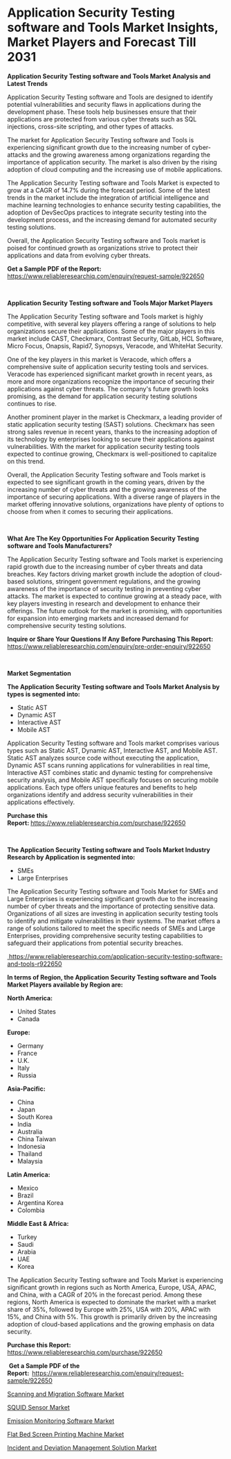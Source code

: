 <p><h1>Application Security Testing software and Tools Market Insights, Market Players and Forecast Till 2031</h1></p><p><strong>Application Security Testing software and Tools Market Analysis and Latest Trends</strong></p>
<p><p>Application Security Testing software and Tools are designed to identify potential vulnerabilities and security flaws in applications during the development phase. These tools help businesses ensure that their applications are protected from various cyber threats such as SQL injections, cross-site scripting, and other types of attacks.</p><p>The market for Application Security Testing software and Tools is experiencing significant growth due to the increasing number of cyber-attacks and the growing awareness among organizations regarding the importance of application security. The market is also driven by the rising adoption of cloud computing and the increasing use of mobile applications.</p><p>The Application Security Testing software and Tools Market is expected to grow at a CAGR of 14.7% during the forecast period. Some of the latest trends in the market include the integration of artificial intelligence and machine learning technologies to enhance security testing capabilities, the adoption of DevSecOps practices to integrate security testing into the development process, and the increasing demand for automated security testing solutions.</p><p>Overall, the Application Security Testing software and Tools market is poised for continued growth as organizations strive to protect their applications and data from evolving cyber threats.</p></p>
<p><strong>Get a Sample PDF of the Report:&nbsp;</strong> <a href="https://www.reliableresearchiq.com/enquiry/request-sample/922650">https://www.reliableresearchiq.com/enquiry/request-sample/922650</a></p>
<p>&nbsp;</p>
<p><strong>Application Security Testing software and Tools Major Market Players</strong></p>
<p><p>The Application Security Testing software and Tools market is highly competitive, with several key players offering a range of solutions to help organizations secure their applications. Some of the major players in this market include CAST, Checkmarx, Contrast Security, GitLab, HCL Software, Micro Focus, Onapsis, Rapid7, Synopsys, Veracode, and WhiteHat Security.</p><p>One of the key players in this market is Veracode, which offers a comprehensive suite of application security testing tools and services. Veracode has experienced significant market growth in recent years, as more and more organizations recognize the importance of securing their applications against cyber threats. The company's future growth looks promising, as the demand for application security testing solutions continues to rise.</p><p>Another prominent player in the market is Checkmarx, a leading provider of static application security testing (SAST) solutions. Checkmarx has seen strong sales revenue in recent years, thanks to the increasing adoption of its technology by enterprises looking to secure their applications against vulnerabilities. With the market for application security testing tools expected to continue growing, Checkmarx is well-positioned to capitalize on this trend.</p><p>Overall, the Application Security Testing software and Tools market is expected to see significant growth in the coming years, driven by the increasing number of cyber threats and the growing awareness of the importance of securing applications. With a diverse range of players in the market offering innovative solutions, organizations have plenty of options to choose from when it comes to securing their applications.</p></p>
<p>&nbsp;</p>
<p><strong>What Are The Key Opportunities For Application Security Testing software and Tools Manufacturers?</strong></p>
<p><p>The Application Security Testing software and Tools market is experiencing rapid growth due to the increasing number of cyber threats and data breaches. Key factors driving market growth include the adoption of cloud-based solutions, stringent government regulations, and the growing awareness of the importance of security testing in preventing cyber attacks. The market is expected to continue growing at a steady pace, with key players investing in research and development to enhance their offerings. The future outlook for the market is promising, with opportunities for expansion into emerging markets and increased demand for comprehensive security testing solutions.</p></p>
<p><strong>Inquire or Share Your Questions If Any Before Purchasing This Report:</strong> <a href="https://www.reliableresearchiq.com/enquiry/pre-order-enquiry/922650">https://www.reliableresearchiq.com/enquiry/pre-order-enquiry/922650</a></p>
<p>&nbsp;</p>
<p><strong>Market Segmentation</strong></p>
<p><strong>The Application Security Testing software and Tools Market Analysis by types is segmented into:</strong></p>
<p><ul><li>Static AST</li><li>Dynamic AST</li><li>Interactive AST</li><li>Mobile AST</li></ul></p>
<p><p>Application Security Testing software and Tools market comprises various types such as Static AST, Dynamic AST, Interactive AST, and Mobile AST. Static AST analyzes source code without executing the application, Dynamic AST scans running applications for vulnerabilities in real time, Interactive AST combines static and dynamic testing for comprehensive security analysis, and Mobile AST specifically focuses on securing mobile applications. Each type offers unique features and benefits to help organizations identify and address security vulnerabilities in their applications effectively.</p></p>
<p><strong>Purchase this Report:&nbsp;</strong><a href="https://www.reliableresearchiq.com/purchase/922650">https://www.reliableresearchiq.com/purchase/922650</a></p>
<p>&nbsp;</p>
<p><strong>The Application Security Testing software and Tools Market Industry Research by Application is segmented into:</strong></p>
<p><ul><li>SMEs</li><li>Large Enterprises</li></ul></p>
<p><p>The Application Security Testing software and Tools Market for SMEs and Large Enterprises is experiencing significant growth due to the increasing number of cyber threats and the importance of protecting sensitive data. Organizations of all sizes are investing in application security testing tools to identify and mitigate vulnerabilities in their systems. The market offers a range of solutions tailored to meet the specific needs of SMEs and Large Enterprises, providing comprehensive security testing capabilities to safeguard their applications from potential security breaches.</p></p>
<p><a href="https://www.reliableresearchiq.com/application-security-testing-software-and-tools-r922650">&nbsp;https://www.reliableresearchiq.com/application-security-testing-software-and-tools-r922650</a></p>
<p><strong>In terms of Region, the Application Security Testing software and Tools Market Players available by Region are:</strong></p>
<p>
    <p> <strong> North America: </strong>
        <ul>
            <li>United States</li>
            <li>Canada</li>
        </ul>
        </p> 
    <p> <strong> Europe: </strong>
        <ul>
            <li>Germany</li>
            <li>France</li>
            <li>U.K.</li>
            <li>Italy</li>
            <li>Russia</li>
        </ul>
        </p> 
    <p> <strong> Asia-Pacific: </strong>
        <ul>
            <li>China</li>
            <li>Japan</li>
            <li>South Korea</li>
            <li>India</li>
            <li>Australia</li>
            <li>China Taiwan</li>
            <li>Indonesia</li>
            <li>Thailand</li>
            <li>Malaysia</li>
        </ul>
        </p> 
    <p> <strong> Latin America: </strong>
        <ul>
            <li>Mexico</li>
            <li>Brazil</li>
            <li>Argentina Korea</li>
            <li>Colombia</li>
        </ul>
        </p> 
    <p> <strong> Middle East & Africa: </strong>
        <ul>
            <li>Turkey</li>
            <li>Saudi</li>
            <li>Arabia</li>
            <li>UAE</li>
            <li>Korea</li>
        </ul>
    </p>
    </p>
<p><p>The Application Security Testing software and Tools Market is experiencing significant growth in regions such as North America, Europe, USA, APAC, and China, with a CAGR of 20% in the forecast period. Among these regions, North America is expected to dominate the market with a market share of 35%, followed by Europe with 25%, USA with 20%, APAC with 15%, and China with 5%. This growth is primarily driven by the increasing adoption of cloud-based applications and the growing emphasis on data security.</p></p>
<p><strong>Purchase this Report: </strong><a href="https://www.reliableresearchiq.com/purchase/922650">https://www.reliableresearchiq.com/purchase/922650</a></p>
<p>&nbsp;<strong>Get a Sample PDF of the Report:&nbsp;&nbsp;</strong><a href="https://www.reliableresearchiq.com/enquiry/request-sample/922650">https://www.reliableresearchiq.com/enquiry/request-sample/922650</a></p>
<p><strong></strong></p>
<p><p><a href="https://github.com/btwcqfvq34/Market-Research-Report-List-2/blob/main/scanning-and-migration-software-market.md">Scanning and Migration Software Market</a></p><p><a href="https://medium.com/@marthawweekley82024/squid-sensor-industry-analysis-report-its-market-size-growing-with-a-cagr-of-13-4-b15e16123b8e">SQUID Sensor Market</a></p><p><a href="https://github.com/mauripalmi/Market-Research-Report-List-4/blob/main/emission-monitoring-software-market.md">Emission Monitoring Software Market</a></p><p><a href="https://medium.com/@anggimontokjleb_6541/flat-bed-screen-printing-machine-industry-analysis-report-its-market-size-share-trends-by-5f1033ca468f">Flat Bed Screen Printing Machine Market</a></p><p><a href="https://github.com/nicoletavirag/Market-Research-Report-List-4/blob/main/incident-and-deviation-management-solution-market.md">Incident and Deviation Management Solution Market</a></p></p>